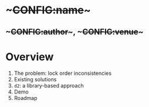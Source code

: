 <!SLIDE>
# ~~~CONFIG:name~~~
## ~~~CONFIG:author~~~, ~~~CONFIG:venue~~~


<!SLIDE>
# Overview

1. The problem: lock order inconsistencies
2. Existing solutions
3. `d2`: a library-based approach
4. Demo
5. Roadmap
